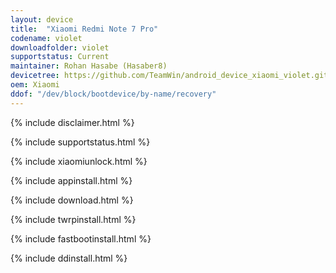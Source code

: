 ```yaml
---
layout: device
title:  "Xiaomi Redmi Note 7 Pro"
codename: violet
downloadfolder: violet
supportstatus: Current
maintainer: Rohan Hasabe (Hasaber8)
devicetree: https://github.com/TeamWin/android_device_xiaomi_violet.git
oem: Xiaomi
ddof: "/dev/block/bootdevice/by-name/recovery"
---
```


{% include disclaimer.html %}

{% include supportstatus.html %}

{% include xiaomiunlock.html %}

{% include appinstall.html %}

{% include download.html %}

{% include twrpinstall.html %}

{% include fastbootinstall.html %}

{% include ddinstall.html %}
